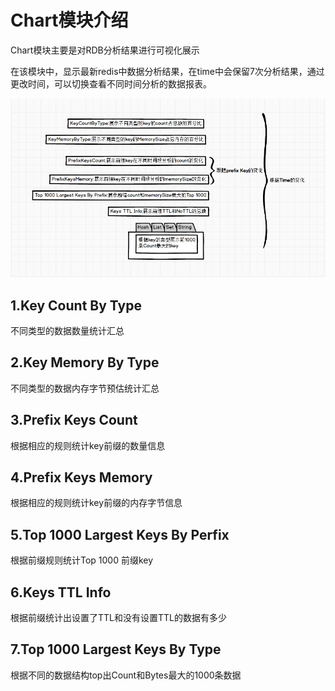 # Chart模块介绍

Chart模块主要是对RDB分析结果进行可视化展示

在该模块中，显示最新redis中数据分析结果，在time中会保留7次分析结果，通过更改时间，可以切换查看不同时间分析的数据报表。

![avatar](../screenshots/chart模块可视化功能介绍.jpg)

## 1.Key Count By Type
不同类型的数据数量统计汇总
## 2.Key Memory By Type
不同类型的数据内存字节预估统计汇总
## 3.Prefix Keys Count
根据相应的规则统计key前缀的数量信息
## 4.Prefix Keys Memory
根据相应的规则统计key前缀的内存字节信息
## 5.Top 1000 Largest Keys By Perfix
根据前缀规则统计Top 1000 前缀key
## 6.Keys TTL Info
根据前缀统计出设置了TTL和没有设置TTL的数据有多少
## 7.Top 1000 Largest Keys By Type
根据不同的数据结构top出Count和Bytes最大的1000条数据